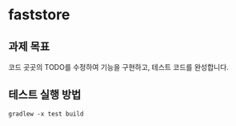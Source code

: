 # faststore
## 과제 목표
코드 곳곳의 TODO를 수정하여 기능을 구현하고, 테스트 코드를 완성합니다. 

## 테스트 실행 방법
```
gradlew -x test build
```

